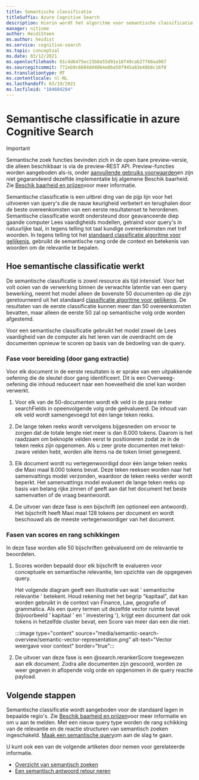 ```yaml
---
title: Semantische classificatie
titleSuffix: Azure Cognitive Search
description: Hierin wordt het algoritme voor semantische classificatie in Cognitive Search beschreven.
manager: nitinme
author: HeidiSteen
ms.author: heidist
ms.service: cognitive-search
ms.topic: conceptual
ms.date: 03/12/2021
ms.openlocfilehash: 01c4d6475ec23b8a55d91e18f49cab27760aa907
ms.sourcegitcommit: 772eb9c6684dd4864e0ba507945a83e48b8c16f0
ms.translationtype: MT
ms.contentlocale: nl-NL
ms.lasthandoff: 03/19/2021
ms.locfileid: "104604284"
---
```

# <a name="semantic-ranking-in-azure-cognitive-search"></a>Semantische classificatie in azure Cognitive Search

> [!IMPORTANT]
> Semantische zoek functies bevinden zich in de open bare preview-versie, die alleen beschikbaar is via de preview-REST API. Preview-functies worden aangeboden als-is, onder [aanvullende gebruiks voorwaarden](https://azure.microsoft.com/support/legal/preview-supplemental-terms/)en zijn niet gegarandeerd dezelfde implementatie bij algemene Beschik baarheid. Zie [Beschik baarheid en prijzen](semantic-search-overview.md#availability-and-pricing)voor meer informatie.

Semantische classificatie is een uitbrei ding van de pijp lijn voor het uitvoeren van query's die de nauw keurigheid verbetert en terughalen door de beste overeenkomsten van een eerste resultatenset te herordenen. Semantische classificatie wordt ondersteund door geavanceerde diep gaande computer Lees vaardigheids modellen, getraind voor query's in natuurlijke taal, in tegens telling tot taal kundige overeenkomsten met tref woorden. In tegens telling tot het [standaard classificatie algoritme voor gelijkenis](index-ranking-similarity.md), gebruikt de semantische rang orde de context en betekenis van woorden om de relevantie te bepalen.

## <a name="how-semantic-ranking-works"></a>Hoe semantische classificatie werkt

De semantische classificatie is zowel resource als tijd intensief. Voor het volt ooien van de verwerking binnen de verwachte latentie van een query bewerking, neemt het model alleen de bovenste 50 documenten op die zijn geretourneerd uit het standaard [classificatie algoritme voor gelijkenis](index-ranking-similarity.md). De resultaten van de eerste classificatie kunnen meer dan 50 overeenkomsten bevatten, maar alleen de eerste 50 zal op semantische volg orde worden afgestemd. 

Voor een semantische classificatie gebruikt het model zowel de Lees vaardigheid van de computer als het leren van de overdracht om de documenten opnieuw te scoren op basis van de bedoeling van de query.

### <a name="preparation-passage-extraction-phase"></a>Fase voor bereiding (door gang extractie)

Voor elk document in de eerste resultaten is er sprake van een uitpakkende oefening die de sleutel door gang identificeert. Dit is een Overweeg-oefening die inhoud reduceert naar een hoeveelheid die snel kan worden verwerkt.

1. Voor elk van de 50-documenten wordt elk veld in de para meter searchFields in opeenvolgende volg orde geëvalueerd. De inhoud van elk veld wordt samengevoegd tot één lange teken reeks. 

1. De lange teken reeks wordt vervolgens bijgesneden om ervoor te zorgen dat de totale lengte niet meer is dan 8.000 tokens. Daarom is het raadzaam om beknopte velden eerst te positioneren zodat ze in de teken reeks zijn opgenomen. Als u zeer grote documenten met tekst-zware velden hebt, worden alle items na de token limiet genegeerd.

1. Elk document wordt nu vertegenwoordigd door één lange teken reeks die Maxi maal 8.000 tokens bevat. Deze teken reeksen worden naar het samenvattings model verzonden, waardoor de teken reeks verder wordt beperkt. Het samenvattings model evalueert de lange teken reeks op basis van belang rijke zinnen of geeft aan dat het document het beste samenvatten of de vraag beantwoordt.

1. De uitvoer van deze fase is een bijschrift (en optioneel een antwoord). Het bijschrift heeft Maxi maal 128 tokens per document en wordt beschouwd als de meeste vertegenwoordiger van het document.

### <a name="scoring-and-ranking-phases"></a>Fasen van scores en rang schikkingen

In deze fase worden alle 50 bijschriften geëvalueerd om de relevantie te beoordelen.

1. Scores worden bepaald door elk bijschrift te evalueren voor conceptuele en semantische relevantie, ten opzichte van de opgegeven query.

   Het volgende diagram geeft een illustratie van wat ' semantische relevantie ' betekent. Houd rekening met het begrip "kapitaal", dat kan worden gebruikt in de context van Finance, Law, geografie of grammatica. Als een query termen uit dezelfde vector ruimte bevat (bijvoorbeeld ' kapitaal ' en ' investering '), krijgt een document dat ook tokens in hetzelfde cluster bevat, een Score van meer dan een die niet.

   :::image type="content" source="media/semantic-search-overview/semantic-vector-representation.png" alt-text="Vector weergave voor context" border="true":::

1. De uitvoer van deze fase is een @search.rerankerScore toegewezen aan elk document. Zodra alle documenten zijn gescoord, worden ze weer gegeven in aflopende volg orde en opgenomen in de query reactie payload.

## <a name="next-steps"></a>Volgende stappen

Semantische classificatie wordt aangeboden voor de standaard lagen in bepaalde regio's. Zie [Beschik baarheid en prijzen](semantic-search-overview.md#availability-and-pricing)voor meer informatie en om u aan te melden. Met een nieuw query type worden de rang schikking van de relevantie en de reactie structuren van semantisch zoeken ingeschakeld. [Maak een semantische query](semantic-how-to-query-request.md)om aan de slag te gaan.

U kunt ook een van de volgende artikelen door nemen voor gerelateerde informatie.

+ [Overzicht van semantisch zoeken](semantic-search-overview.md)
+ [Een semantisch antwoord retour neren](semantic-answers.md)
